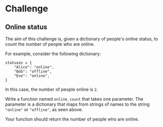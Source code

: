 # Challenge

## Online status

The aim of this challenge is, given a dictionary of people's online status, to count the number of people who are online.

For example, consider the following dictionary:

```
statuses = {
    "Alice": "online",
    "Bob": "offline",
    "Eve": "online",
}
```

In this case, the number of people online is `2`.

Write a function named `online_count` that takes one parameter. The parameter is a dictionary that maps from strings of names to the string `"online"` or `"offline"`, as seen above.

Your function should return the number of people who are online.

